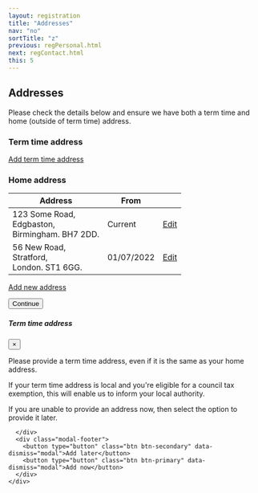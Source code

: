 ```yaml
---
layout: registration
title: "Addresses"
nav: "no"
sortTitle: "z"
previous: regPersonal.html
next: regContact.html
this: 5
---
```


## Addresses

Please check the details below and ensure we have both a term time and home (outside of term time) address.


<h3>Term time address</h3>

<a class="btn btn-outline-primary" href="#" ><i class="fas fa-plus-square"></i> Add term time address</a>

<!--
<div class="form-group form-check">
  <input type="checkbox" class="form-check-input" id="noTTAddress">
  <label class="form-check-label" for="noTTAddress">I don't yet know my term time address and will provide it later</label>
</div>
-->

<!-- return to the Nottingham Hub after you have completed online registration and use the **Profile** tile to add your address -->

<h3>Home address</h3>
<!-- <p>ie your address outside of term time</p> -->

<table class="table table-striped notFullWidth">
  <thead>
    <tr>
      <th scope="col">Address </th>
      <th scope="col">From</th>
      <th scope="col"></th>
    </tr>
  </thead>
  <tbody>
    <tr>
      <td>123 Some Road,<br/>Edgbaston,<br/>Birmingham. BH7 2DD.</td>
      <td>Current</td>
      <td><a class="btn btn-outline-primary" href="#"><i class="fas fa-edit"></i> Edit</a></td>
    </tr>
    <tr>
      <td>56 New Road,<br/>Stratford,<br/>London. ST1 6GG.</td>
      <td>01/07/2022</td>
      <td><a class="btn btn-outline-primary" href="#"><i class="fas fa-edit"></i> Edit</a></td>
    </tr>
  </tbody>
</table>

<a class="btn btn-outline-primary" href="#" style="margin-bottom:1.5em"><i class="fas fa-plus-square"></i> Add new address</a>


<!--
<div id="buttons">
  <a class="btn btn-outline-secondary" href="{{page.previous}}">Cancel</a>
  <a class="btn btn-primary" type="submit" href="{{page.next}}">Save and continue</a>
</div>

----


<br/>
-->

<!-- Button trigger modal -->
<button type="button" class="btn btn-primary" data-toggle="modal" data-target="#exampleModal">
  Continue
</button>

<!-- Modal -->
<div class="modal fade" id="exampleModal" tabindex="-1" role="dialog" aria-labelledby="exampleModalLabel" aria-hidden="true">
  <div class="modal-dialog" role="document">
    <div class="modal-content">
      <div class="modal-header">
        <h5 class="modal-title" id="exampleModalLabel">Term time address</h5>
        <button type="button" class="close" data-dismiss="modal" aria-label="Close">
          <span aria-hidden="true">&times;</span>
        </button>
      </div>
      <div class="modal-body">

<p>Please provide a term time address, even if it is the same as your home address.</p>

<p>If your term time address is local and you're eligible for a council tax exemption, this will enable us to inform your local authority.</p>

<p>If you are unable to provide an address now, then select the option to provide it later.</p>

<!--
<p>It is important that you provide your term-time address so we can keep you informed and supported throughout your studies. If you are living locally and eligible for a council tax exemption, this will also ensure that we inform your local authority.</p>

<p>If you are unable to provide an address now, you may continue with online registration, but you will be contacted to provide this information later. You can also update your address in NottinghamHub at any point.</p> -->

      </div>
      <div class="modal-footer">
        <button type="button" class="btn btn-secondary" data-dismiss="modal">Add later</button>
        <button type="button" class="btn btn-primary" data-dismiss="modal">Add now</button>
      </div>
    </div>
  </div>
</div>

